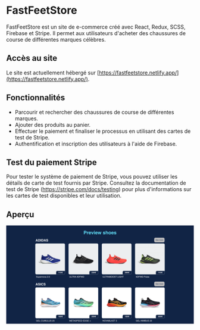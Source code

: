 # FastFeetStore

FastFeetStore est un site de e-commerce créé avec React, Redux, SCSS, Firebase et Stripe. Il permet aux utilisateurs d'acheter des chaussures de course de différentes marques célèbres.

## Accès au site

Le site est actuellement hébergé sur [https://fastfeetstore.netlify.app/](https://fastfeetstore.netlify.app/).

## Fonctionnalités

- Parcourir et rechercher des chaussures de course de différentes marques.
- Ajouter des produits au panier.
- Effectuer le paiement et finaliser le processus en utilisant des cartes de test de Stripe.
- Authentification et inscription des utilisateurs à l'aide de Firebase.

## Test du paiement Stripe

Pour tester le système de paiement de Stripe, vous pouvez utiliser les détails de carte de test fournis par Stripe. Consultez la documentation de test de Stripe (https://stripe.com/docs/testing) pour plus d'informations sur les cartes de test disponibles et leur utilisation.

## Aperçu

![FastFeetStore Preview](./src/assets/apercu.png)
